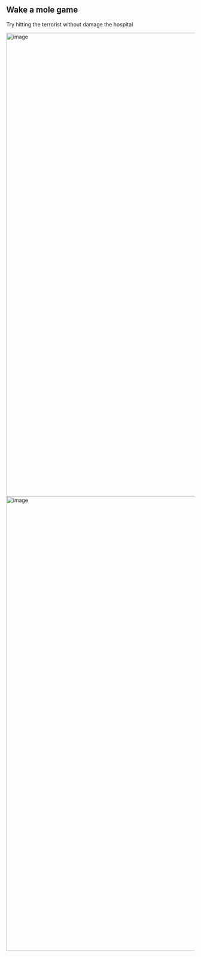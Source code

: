 ## Wake a mole game 

Try hitting the terrorist without damage the hospital 

<img width="1235" alt="image" src="https://github.com/johnny423/wacka/assets/12775765/37c980d9-41e4-4a62-b9a3-757092ba282c">


<img width="1212" alt="image" src="https://github.com/johnny423/wacka/assets/12775765/13e92484-fe54-4621-9d50-10d4d4250df2">
